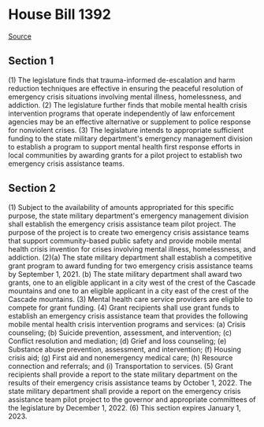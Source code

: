 # House Bill 1392

[Source](http://lawfilesext.leg.wa.gov/biennium/2021-22/Xml/Bills/House%20Bills/1392.xml)
## Section 1
(1) The legislature finds that trauma-informed de-escalation and harm reduction techniques are effective in ensuring the peaceful resolution of emergency crisis situations involving mental illness, homelessness, and addiction.
(2) The legislature further finds that mobile mental health crisis intervention programs that operate independently of law enforcement agencies may be an effective alternative or supplement to police response for nonviolent crises.
(3) The legislature intends to appropriate sufficient funding to the state military department's emergency management division to establish a program to support mental health first response efforts in local communities by awarding grants for a pilot project to establish two emergency crisis assistance teams.

## Section 2
(1) Subject to the availability of amounts appropriated for this specific purpose, the state military department's emergency management division shall establish the emergency crisis assistance team pilot project. The purpose of the project is to create two emergency crisis assistance teams that support community-based public safety and provide mobile mental health crisis invention for crises involving mental illness, homelessness, and addiction.
(2)(a) The state military department shall establish a competitive grant program to award funding for two emergency crisis assistance teams by September 1, 2021.
(b) The state military department shall award two grants, one to an eligible applicant in a city west of the crest of the Cascade mountains and one to an eligible applicant in a city east of the crest of the Cascade mountains.
(3) Mental health care service providers are eligible to compete for grant funding.
(4) Grant recipients shall use grant funds to establish an emergency crisis assistance team that provides the following mobile mental health crisis intervention programs and services:
(a) Crisis counseling;
(b) Suicide prevention, assessment, and intervention;
(c) Conflict resolution and mediation;
(d) Grief and loss counseling;
(e) Substance abuse prevention, assessment, and intervention;
(f) Housing crisis aid;
(g) First aid and nonemergency medical care;
(h) Resource connection and referrals; and
(i) Transportation to services.
(5) Grant recipients shall provide a report to the state military department on the results of their emergency crisis assistance teams by October 1, 2022. The state military department shall provide a report on the emergency crisis assistance team pilot project to the governor and appropriate committees of the legislature by December 1, 2022.
(6) This section expires January 1, 2023.
